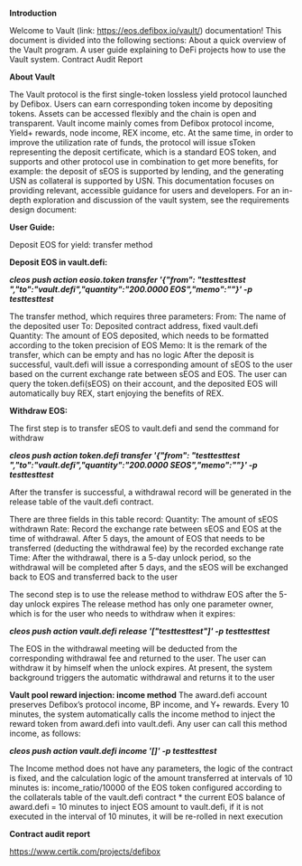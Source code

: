**Introduction**

Welcome to Vault (link: https://eos.defibox.io/vault/) documentation!
This document is divided into the following sections:
About a quick overview of the Vault program.
A user guide explaining to DeFi projects how to use the Vault system.
Contract Audit Report


**About Vault**

The Vault protocol is the first single-token lossless yield protocol launched by Defibox. Users can earn corresponding token income by depositing tokens. Assets can be accessed flexibly and the chain is open and transparent. Vault income mainly comes from Defibox protocol income, Yield+ rewards, node income, REX income, etc. At the same time, in order to improve the utilization rate of funds, the protocol will issue sToken representing the deposit certificate, which is a standard EOS token, and supports and other protocol use in combination to get more benefits, for example: the deposit of sEOS is supported by lending, and the generating USN as collateral is supported by USN.
This documentation focuses on providing relevant, accessible guidance for users and developers. For an in-depth exploration and discussion of the vault system, see the requirements design document:


**User Guide:**

Deposit EOS for yield: transfer method


**Deposit EOS in vault.defi:**

***cleos push action   eosio.token transfer '{"from": "testtesttest ","to":"vault.defi","quantity":"200.0000 EOS","memo":""}' -p testtesttest***

The transfer method, which requires three parameters:
From: The name of the deposited user
To: Deposited contract address, fixed vault.defi
Quantity: The amount of EOS deposited, which needs to be formatted according to the token precision of EOS
Memo: It is the remark of the transfer, which can be empty and has no logic
After the deposit is successful, vault.defi will issue a corresponding amount of sEOS to the user based on the current exchange rate between sEOS and EOS. The user can query the token.defi(sEOS) on their account, and the deposited EOS will automatically buy REX, start enjoying the benefits of REX.


**Withdraw EOS:**

The first step is to transfer sEOS to vault.defi and send the command for withdraw

***cleos push action token.defi transfer '{"from": "testtesttest ","to":"vault.defi","quantity":"200.0000 SEOS","memo":""}' -p testtesttest***

After the transfer is successful, a withdrawal record will be generated in the release table of the vault.defi contract. 

There are three fields in this table record:
Quantity: The amount of sEOS withdrawn
Rate: Record the exchange rate between sEOS and EOS at the time of withdrawal. After 5 days, the amount of EOS that needs to be transferred (deducting the withdrawal fee) by the recorded exchange rate 
Time: After the withdrawal, there is a 5-day unlock period, so the withdrawal will be completed after 5 days, and the sEOS will be exchanged back to EOS and transferred back to the user

The second step is to use the release method to withdraw EOS after the 5-day unlock expires
The release method has only one parameter owner, which is for the user who needs to withdraw when it expires:

***cleos push action vault.defi release '["testtesttest"]' -p testtesttest***

The EOS in the withdrawal meeting will be deducted from the corresponding withdrawal fee and returned to the user. The user can withdraw it by himself when the unlock expires. At present, the system background triggers the automatic withdrawal and returns it to the user


**Vault pool reward injection: income method**
The award.defi account preserves Defibox’s protocol income, BP income, and Y+ rewards. Every 10 minutes, the system automatically calls the income method to inject the reward token from award.defi into vault.defi. Any user can call this method income, as follows:

***cleos push action vault.defi income '[]' -p testtesttest***

The Income method does not have any parameters, the logic of the contract is fixed, and the calculation logic of the amount transferred at intervals of 10 minutes is: income_ratio/10000 of the EOS token configured according to the collaterals table of the vault.defi contract * the current EOS balance of award.defi = 10 minutes to inject EOS amount to vault.defi, if it is not executed in the interval of 10 minutes, it will be re-rolled in next execution


**Contract audit report**

https://www.certik.com/projects/defibox
